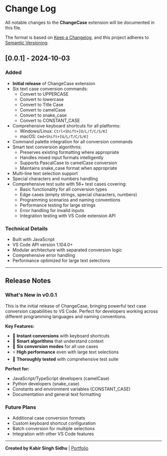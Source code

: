 # Change Log

All notable changes to the **ChangeCase** extension will be documented in this file.

The format is based on [Keep a Changelog](https://keepachangelog.com/en/1.0.0/),
and this project adheres to [Semantic Versioning](https://semver.org/spec/v2.0.0.html).

## [0.0.1] - 2024-10-03

### Added
- **Initial release** of ChangeCase extension
- Six text case conversion commands:
  - Convert to UPPERCASE
  - Convert to lowercase
  - Convert to Title Case
  - Convert to camelCase
  - Convert to snake_case
  - Convert to CONSTANT_CASE
- Comprehensive keyboard shortcuts for all platforms:
  - Windows/Linux: `Ctrl+Shift+[U/L/T/C/S/K]`
  - macOS: `Cmd+Shift+[U/L/T/C/S/K]`
- Command palette integration for all conversion commands
- Smart text conversion algorithms:
  - Preserves existing formatting where appropriate
  - Handles mixed input formats intelligently
  - Supports PascalCase to camelCase conversion
  - Maintains snake_case format when appropriate
- Multi-line text selection support
- Special characters and numbers handling
- Comprehensive test suite with 56+ test cases covering:
  - Basic functionality for all conversion types
  - Edge cases (empty strings, special characters, numbers)
  - Programming scenarios and naming conventions
  - Performance testing for large strings
  - Error handling for invalid inputs
  - Integration testing with VS Code extension API

### Technical Details
- Built with JavaScript
- VS Code API version 1.104.0+
- Modular architecture with separated conversion logic
- Comprehensive error handling
- Performance optimized for large text selections

---

## Release Notes

### What's New in v0.0.1
This is the initial release of ChangeCase, bringing powerful text case conversion capabilities to VS Code. Perfect for developers working across different programming languages and naming conventions.

**Key Features:**
- 🚀 **Instant conversions** with keyboard shortcuts
- 🎯 **Smart algorithms** that understand context
- 🔧 **Six conversion modes** for all use cases
- ⚡ **High performance** even with large text selections
- 🧪 **Thoroughly tested** with comprehensive test suite

**Perfect for:**
- JavaScript/TypeScript developers (camelCase)
- Python developers (snake_case)
- Constants and environment variables (CONSTANT_CASE)
- Documentation and general text formatting

### Future Plans
- Additional case conversion formats
- Custom keyboard shortcut configuration
- Batch conversion for multiple selections
- Integration with other VS Code features

---

**Created by Kabir Singh Sidhu** | [Portfolio](https://kabirsidhu.dev/)